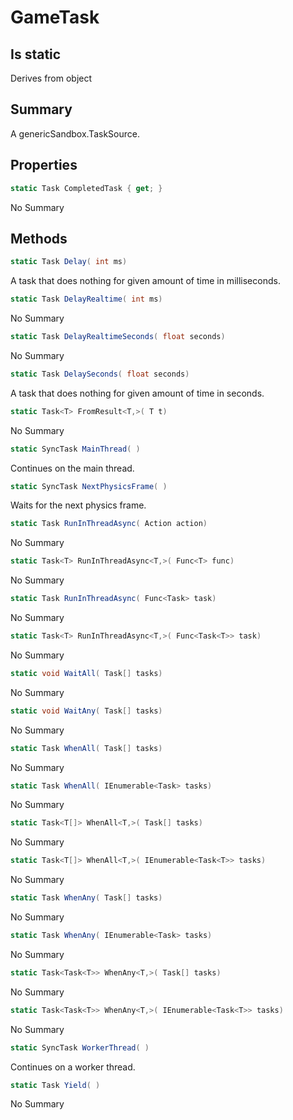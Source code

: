 # GameTask

## Is static
Derives from object

## Summary

A genericSandbox.TaskSource.
## Properties

```c#
static Task CompletedTask { get; } 
```
No Summary
## Methods

```c#
static Task Delay( int ms) 
```
A task that does nothing for given amount of time in milliseconds.
```c#
static Task DelayRealtime( int ms) 
```
No Summary
```c#
static Task DelayRealtimeSeconds( float seconds) 
```
No Summary
```c#
static Task DelaySeconds( float seconds) 
```
A task that does nothing for given amount of time in seconds.
```c#
static Task<T> FromResult<T,>( T t) 
```
No Summary
```c#
static SyncTask MainThread( ) 
```
Continues on the main thread.
```c#
static SyncTask NextPhysicsFrame( ) 
```
Waits for the next physics frame.
```c#
static Task RunInThreadAsync( Action action) 
```
No Summary
```c#
static Task<T> RunInThreadAsync<T,>( Func<T> func) 
```
No Summary
```c#
static Task RunInThreadAsync( Func<Task> task) 
```
No Summary
```c#
static Task<T> RunInThreadAsync<T,>( Func<Task<T>> task) 
```
No Summary
```c#
static void WaitAll( Task[] tasks) 
```
No Summary
```c#
static void WaitAny( Task[] tasks) 
```
No Summary
```c#
static Task WhenAll( Task[] tasks) 
```
No Summary
```c#
static Task WhenAll( IEnumerable<Task> tasks) 
```
No Summary
```c#
static Task<T[]> WhenAll<T,>( Task[] tasks) 
```
No Summary
```c#
static Task<T[]> WhenAll<T,>( IEnumerable<Task<T>> tasks) 
```
No Summary
```c#
static Task WhenAny( Task[] tasks) 
```
No Summary
```c#
static Task WhenAny( IEnumerable<Task> tasks) 
```
No Summary
```c#
static Task<Task<T>> WhenAny<T,>( Task[] tasks) 
```
No Summary
```c#
static Task<Task<T>> WhenAny<T,>( IEnumerable<Task<T>> tasks) 
```
No Summary
```c#
static SyncTask WorkerThread( ) 
```
Continues on a worker thread.
```c#
static Task Yield( ) 
```
No Summary
